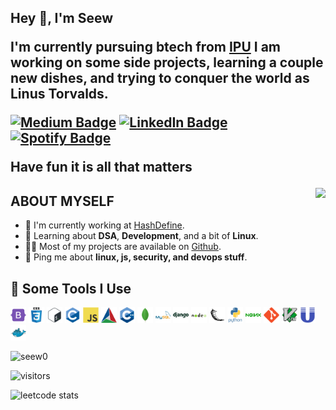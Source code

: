 <h2>Hey 👋, I'm Seew
<p>I'm currently pursuing btech from <strong><a href="https://www.bpitindia.com/">IPU</a></strong> I am working on some side projects, learning a couple new dishes, and trying to conquer the world as Linus Torvalds.</p>
<p> <a href="https://medium.com/@miglanidevansh83"><img src="https://img.shields.io/badge/-@miglanidevansh83-14c767?style=flat-square&amp;labelColor=14c767&amp;logo=Medium&amp;link=https://medium.com/@miglanidevansh83" alt="Medium Badge"></a> <a href="https://www.linkedin.com/in/devansh-miglani-416b25227/"><img src="https://img.shields.io/badge/-@devansh-miglani-0077B5?style=flat-square&amp;labelColor=0077B5&amp;logo=LinkedIn&amp;link=https://www.linkedin.com/in/devansh-miglani-416b25227/" alt="LinkedIn Badge"></a> <a href="https://open.spotify.com/user/t7ldt174ttnbzlgs3kflptezv?si=69948b37e0ee41b6"><img src="https://img.shields.io/badge/-@seew-1ED760?style=flat-square&amp;labelColor=fff&amp;logo=Spotify&amp;link=https://open.spotify.com/user/t7ldt174ttnbzlgs3kflptezv?si=69948b37e0ee41b6" alt="Spotify Badge"></a></p>
<p>Have fun it is all that matters</p>
<img align="right" src="https://media0.giphy.com/media/SYHz66JfYHbBtZXjHy/giphy.gif?cid=ecf05e47i8m2bbeqtzrvi7la29rie1v1picncf1xc41gx5wb&rid=giphy.gif&ct=g" />
<h2> ABOUT MYSELF </h2>
<ul>
<li>🔭 I'm currently working at <a href="https://github.com/hash-define-organization">HashDefine</a>.</li>
<li>🧐 Learning about <strong>DSA</strong>, <strong>Development</strong>, and a bit of <strong>Linux</strong>.</li>
<li>👨‍💻 Most of my projects are available on <a href="https://github.com/Seew0">Github</a>.</li>
<li>💬 Ping me about <strong>linux, js, security, and devops stuff</strong>.</li>
</ul>
<h2>🚀 Some Tools I Use</h2>
<p align="left">
<!-- <img src="https://raw.githubusercontent.com/devicons/devicon/master/icons/react/react-original-wordmark.svg" alt="react" width="25" height="25" /> -->
<!-- <img src="https://raw.githubusercontent.com/devicons/devicon/master/icons/angularjs/angularjs-original.svg" alt="angular-js" width="25" height="25" /> -->
<!-- <img src="https://raw.githubusercontent.com/devicons/devicon/master/icons/vuejs/vuejs-original.svg" alt="vue" width="25" height="25" /> -->
<img src="https://raw.githubusercontent.com/devicons/devicon/master/icons/bootstrap/bootstrap-plain.svg" alt="bootstrap" width="25" height="25" />
<img src="https://raw.githubusercontent.com/devicons/devicon/master/icons/css3/css3-original-wordmark.svg" alt="css3" width="25" height="25" />
<img src="https://raw.githubusercontent.com/devicons/devicon/master/icons/bash/bash-original.svg" alt="bash" width="25" height="25" />
<img src="https://raw.githubusercontent.com/devicons/devicon/master/icons/c/c-original.svg" alt="C" width="25" height="25" />
<img src="https://raw.githubusercontent.com/devicons/devicon/master/icons/javascript/javascript-original.svg" alt="javascript" width="25" height="25" />
<img src="https://raw.githubusercontent.com/devicons/devicon/master/icons/cmake/cmake-original.svg" alt="cmake" width="25" height="25" />
<img src="https://raw.githubusercontent.com/devicons/devicon/master/icons/cplusplus/cplusplus-original.svg" alt=".C++" width="25" height="25" />
<img src="https://raw.githubusercontent.com/devicons/devicon/master/icons/mongodb/mongodb-original.svg" alt="mongodb" width="25" height="25" />
<img src="https://raw.githubusercontent.com/devicons/devicon/master/icons/mysql/mysql-original-wordmark.svg" alt="mysql" width="25" height="25" />
<img src="https://raw.githubusercontent.com/devicons/devicon/master/icons/django/django-plain-wordmark.svg" alt="django" width="25" height="25" />
<img src="https://raw.githubusercontent.com/devicons/devicon/master/icons/nodejs/nodejs-original-wordmark.svg" alt="nodejs" width="25" height="25" />
<img src="https://raw.githubusercontent.com/devicons/devicon/master/icons/flask/flask-original.svg" alt="flask" width="25" height="25" />
<img src="https://raw.githubusercontent.com/devicons/devicon/master/icons/python/python-original-wordmark.svg" alt="python" width="25" height="25" />
<img src="https://raw.githubusercontent.com/devicons/devicon/master/icons/nginx/nginx-original.svg" alt="nginx" width="25" height="25" />
<img src="https://raw.githubusercontent.com/devicons/devicon/master/icons/git/git-original.svg" alt="git" width="25" height="25" />
<img src="https://raw.githubusercontent.com/devicons/devicon/master/icons/vim/vim-original.svg" alt="vim" width="25" height="25" />
<img src="https://raw.githubusercontent.com/devicons/devicon/master/icons/unix/unix-original.svg" alt="unix" width="25" height="25" />
<!-- <img src="https://raw.githubusercontent.com/github/explore/80688e429a7d4ef2fca1e82350fe8e3517d3494d/topics/aws/aws.png" alt="aws" width="25" height="25" />
<img src="https://www.vectorlogo.zone/logos/google_cloud/google_cloud-icon.svg" alt="gcp" width="25" height="25" /> -->
<img src="https://raw.githubusercontent.com/devicons/devicon/master/icons/docker/docker-original.svg" alt="Docker" width="25" height="25" />
<!-- <img src="https://www.vectorlogo.zone/logos/kubernetes/kubernetes-icon.svg" alt="Kubernetes" width="25" height="25" /> -->
<!-- <img src="https://cdn.jsdelivr.net/gh/devicons/devicon/icons/go/go-original.svg" alt="Go" width="25" height="25" /> -->
</p>
<img src="https://github-readme-stats.vercel.app/api?username=seew0&show_icons=true&count_private=true" alt="seew0" />
<p><img src="https://visitor-badge.glitch.me/badge?page_id=seew0.seew0" alt="visitors"></p>
<p><img src="https://leetcard.jacoblin.cool/seew0" alt="leetcode stats"></pD>
